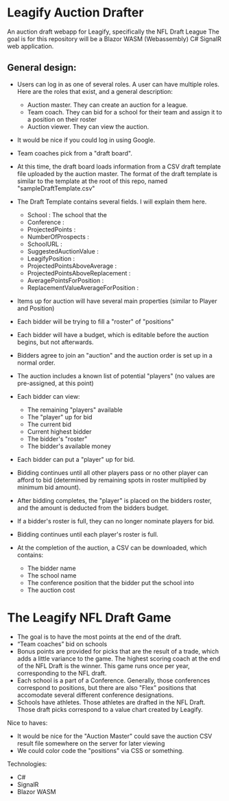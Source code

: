 # Leagify Auction Drafter
An auction draft webapp for Leagify, specifically the NFL Draft League
The goal is for this repository will be a Blazor WASM (Webassembly) C# SignalR web application.





## General design:
+ Users can log in as one of several roles. A user can have multiple roles. Here are the roles that exist, and a general description:
  - Auction master. They can create an auction for a league.
  - Team coach. They can bid for a school for their team and assign it to a position on their roster
  - Auction viewer. They can view the auction.
+ It would be nice if you could log in using Google.

+ Team coaches pick from a "draft board".
+ At this time, the draft board loads information from a CSV draft template file uploaded by the auction master.  The format of the draft template is similar to the template at the root of this repo, named "sampleDraftTemplate.csv"
+ The Draft Template contains several fields. I will explain them here.
  - School : The school that the 
  - Conference : 
  - ProjectedPoints : 
  - NumberOfProspects : 
  - SchoolURL : 
  - SuggestedAuctionValue :
  - LeagifyPosition :
  - ProjectedPointsAboveAverage : 
  - ProjectedPointsAboveReplacement :
  - AveragePointsForPosition :
  - ReplacementValueAverageForPosition :
+ Items up for auction will have several main properties (similar to Player and Position)
+ Each bidder will be trying to fill a "roster" of "positions"
+ Each bidder will have a budget, which is editable before the auction begins, but not afterwards.
+ Bidders agree to join an "auction" and the auction order is set up in a normal order.
+ The auction includes a known list of potential "players" (no values are pre-assigned, at this point)
+ Each bidder can view:
  - The remaining "players" available
  - The "player" up for bid
  - The current bid
  - Current highest bidder
  - The bidder's "roster"
  - The bidder's available money
+ Each bidder can put a "player" up for bid.
+ Bidding continues until all other players pass or no other player can afford to bid (determined by remaining spots in roster multiplied by minimum bid amount).
+ After bidding completes, the "player" is placed on the bidders roster, and the amount is deducted from the bidders budget.
+ If a bidder's roster is full, they can no longer nominate players for bid.
+ Bidding continues until each player's roster is full.
+ At the completion of the auction, a CSV can be downloaded, which contains:
  - The bidder name
  - The school name
  - The conference position that the bidder put the school into
  - The auction cost

# The Leagify NFL Draft Game
+ The goal is to have the most points at the end of the draft.
+ “Team coaches” bid on schools 
+ Bonus points are provided for picks that are the result of a trade, which adds a little variance to the game. The highest scoring coach at the end of the NFL Draft is the winner. This game runs once per year, corresponding to the NFL draft.
+ Each school is a part of a Conference. Generally, those conferences correspond to positions, but there are also "Flex" positions that accomodate several different conference designations.
+ Schools have athletes. Those athletes are drafted in the NFL Draft. Those draft picks correspond to a value chart created by Leagify.


Nice to haves:

+ It would be nice for the "Auction Master" could save the auction CSV result file somewhere on the server for later viewing
+ We could color code the "positions" via CSS or something.

Technologies:
+ C#
+ SignalR
+ Blazor WASM

